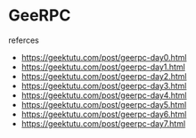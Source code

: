 GeeRPC
===

referces
- https://geektutu.com/post/geerpc-day0.html
- https://geektutu.com/post/geerpc-day1.html
- https://geektutu.com/post/geerpc-day2.html
- https://geektutu.com/post/geerpc-day3.html
- https://geektutu.com/post/geerpc-day4.html
- https://geektutu.com/post/geerpc-day5.html
- https://geektutu.com/post/geerpc-day6.html
- https://geektutu.com/post/geerpc-day7.html